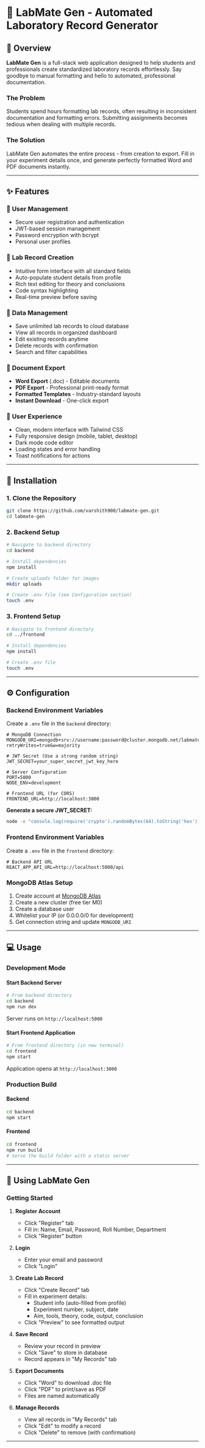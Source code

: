 # 🔬 LabMate Gen - Automated Laboratory Record Generator



## 🎯 Overview

**LabMate Gen** is a full-stack web application designed to help students and professionals create standardized laboratory records effortlessly. Say goodbye to manual formatting and hello to automated, professional documentation.

### The Problem
Students spend hours formatting lab records, often resulting in inconsistent documentation and formatting errors. Submitting assignments becomes tedious when dealing with multiple records.

### The Solution
LabMate Gen automates the entire process - from creation to export. Fill in your experiment details once, and generate perfectly formatted Word and PDF documents instantly.

---

## ✨ Features

### 🔐 **User Management**
- Secure user registration and authentication
- JWT-based session management
- Password encryption with bcrypt
- Personal user profiles

### 📝 **Lab Record Creation**
- Intuitive form interface with all standard fields
- Auto-populate student details from profile
- Rich text editing for theory and conclusions
- Code syntax highlighting
- Real-time preview before saving

### 💾 **Data Management**
- Save unlimited lab records to cloud database
- View all records in organized dashboard
- Edit existing records anytime
- Delete records with confirmation
- Search and filter capabilities

### 📄 **Document Export**
- **Word Export** (.doc) - Editable documents
- **PDF Export** - Professional print-ready format
- **Formatted Templates** - Industry-standard layouts
- **Instant Download** - One-click export

### 🎨 **User Experience**
- Clean, modern interface with Tailwind CSS
- Fully responsive design (mobile, tablet, desktop)
- Dark mode code editor
- Loading states and error handling
- Toast notifications for actions

---


## 🚀 Installation

### 1. Clone the Repository

```bash
git clone https://github.com/varshith900/labmate-gen.git
cd labmate-gen
```

### 2. Backend Setup

```bash
# Navigate to backend directory
cd backend

# Install dependencies
npm install

# Create uploads folder for images
mkdir uploads

# Create .env file (see Configuration section)
touch .env
```

### 3. Frontend Setup

```bash
# Navigate to frontend directory
cd ../frontend

# Install dependencies
npm install

# Create .env file
touch .env
```

---

## ⚙️ Configuration

### Backend Environment Variables

Create a `.env` file in the `backend` directory:

```env
# MongoDB Connection
MONGODB_URI=mongodb+srv://username:password@cluster.mongodb.net/labmate?retryWrites=true&w=majority

# JWT Secret (Use a strong random string)
JWT_SECRET=your_super_secret_jwt_key_here

# Server Configuration
PORT=5000
NODE_ENV=development

# Frontend URL (for CORS)
FRONTEND_URL=http://localhost:3000
```

**Generate a secure JWT_SECRET:**
```bash
node -e "console.log(require('crypto').randomBytes(64).toString('hex'))"
```

### Frontend Environment Variables

Create a `.env` file in the `frontend` directory:

```env
# Backend API URL
REACT_APP_API_URL=http://localhost:5000/api
```

### MongoDB Atlas Setup

1. Create account at [MongoDB Atlas](https://www.mongodb.com/cloud/atlas/register)
2. Create a new cluster (free tier M0)
3. Create a database user
4. Whitelist your IP (or 0.0.0.0/0 for development)
5. Get connection string and update `MONGODB_URI`

---

## 💻 Usage

### Development Mode

#### Start Backend Server

```bash
# From backend directory
cd backend
npm run dev
```

Server runs on `http://localhost:5000`

#### Start Frontend Application

```bash
# From frontend directory (in new terminal)
cd frontend
npm start
```

Application opens at `http://localhost:3000`

### Production Build

#### Backend
```bash
cd backend
npm start
```

#### Frontend
```bash
cd frontend
npm run build
# Serve the build folder with a static server
```

---

## 📱 Using LabMate Gen

### Getting Started

1. **Register Account**
   - Click "Register" tab
   - Fill in: Name, Email, Password, Roll Number, Department
   - Click "Register" button

2. **Login**
   - Enter your email and password
   - Click "Login"

3. **Create Lab Record**
   - Click "Create Record" tab
   - Fill in experiment details:
     - Student info (auto-filled from profile)
     - Experiment number, subject, date
     - Aim, tools, theory, code, output, conclusion
   - Click "Preview" to see formatted output

4. **Save Record**
   - Review your record in preview
   - Click "Save" to store in database
   - Record appears in "My Records" tab

5. **Export Documents**
   - Click "Word" to download .doc file
   - Click "PDF" to print/save as PDF
   - Files are named automatically

6. **Manage Records**
   - View all records in "My Records" tab
   - Click "Edit" to modify a record
   - Click "Delete" to remove (with confirmation)

---

